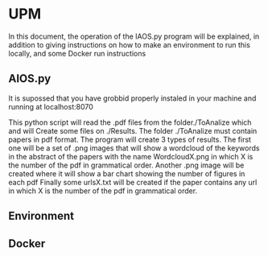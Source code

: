 # UPM
In this document, the operation of the IAOS.py program will be explained, in addition to giving instructions on how to make an environment to run this locally, 
and some Docker run instructions

## AIOS.py

It is supossed that you have grobbid properly instaled in your machine and running at localhost:8070

This python script will read the .pdf files from the folder./ToAnalize which and will Create some files on ./Results. The folder ./ToAnalize must contain papers in pdf format. The program will create 3 types of results. 
The first one will be a set of .png images that will show a wordcloud of the keywords in the abstract of the papers with the name WordcloudX.png in which X is the number of the pdf in grammatical order. 
Another .png image will be created where it will show a bar chart showing the number of figures in each pdf
Finally some urlsX.txt will be created if the paper contains any url in which X is the number of the pdf in grammatical order. 

## Environment


## Docker


